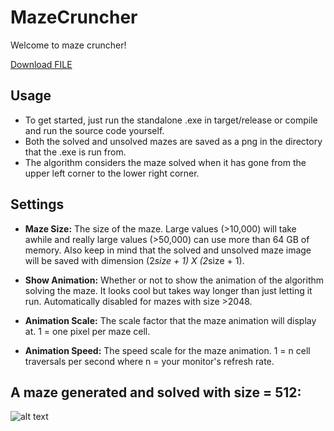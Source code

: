 # MazeCruncher
Welcome to maze cruncher!

<a id="raw-url" href="https://raw.githubusercontent.com/github-username/project/master/filename">Download FILE</a>

## Usage
* To get started, just run the standalone .exe in target/release or compile and run the source code yourself.
* Both the solved and unsolved mazes are saved as a png in the directory that the .exe is run from.
* The algorithm considers the maze solved when it has gone from the upper left corner to the lower right corner. 

## Settings

* **Maze Size:** The size of the maze. Large values (>10,000) will take awhile and really large values (>50,000) can use more than 64 GB of memory. Also keep in mind that the solved and unsolved maze image will be saved with dimension (2*size + 1) X (2*size + 1).

* **Show Animation:** Whether or not to show the animation of the algorithm solving the maze. It looks cool but takes way longer than just letting it run. Automatically disabled for mazes with size >2048.

* **Animation Scale:** The scale factor that the maze animation will display at. 1 = one pixel per maze cell.

* **Animation Speed:** The speed scale for the maze animation. 1 = n cell traversals per second where n = your monitor's refresh rate.

## A maze generated and solved with size = 512:

![alt text](https://github.com/ihawn/MazeCruncher/blob/main/target/examplemaze/Solved512.png)
